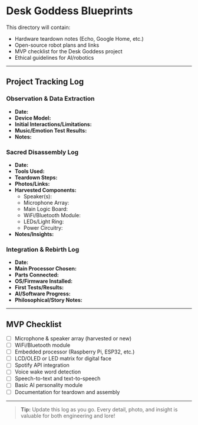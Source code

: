 # Desk Goddess Blueprints

This directory will contain:
- Hardware teardown notes (Echo, Google Home, etc.)
- Open-source robot plans and links
- MVP checklist for the Desk Goddess project
- Ethical guidelines for AI/robotics

---

## Project Tracking Log

### Observation & Data Extraction
- **Date:**
- **Device Model:**
- **Initial Interactions/Limitations:**
- **Music/Emotion Test Results:**
- **Notes:**

### Sacred Disassembly Log
- **Date:**
- **Tools Used:**
- **Teardown Steps:**
- **Photos/Links:**
- **Harvested Components:**
  - Speaker(s):
  - Microphone Array:
  - Main Logic Board:
  - WiFi/Bluetooth Module:
  - LEDs/Light Ring:
  - Power Circuitry:
- **Notes/Insights:**

### Integration & Rebirth Log
- **Date:**
- **Main Processor Chosen:**
- **Parts Connected:**
- **OS/Firmware Installed:**
- **First Tests/Results:**
- **AI/Software Progress:**
- **Philosophical/Story Notes:**

---

## MVP Checklist
- [ ] Microphone & speaker array (harvested or new)
- [ ] WiFi/Bluetooth module
- [ ] Embedded processor (Raspberry Pi, ESP32, etc.)
- [ ] LCD/OLED or LED matrix for digital face
- [ ] Spotify API integration
- [ ] Voice wake word detection
- [ ] Speech-to-text and text-to-speech
- [ ] Basic AI personality module
- [ ] Documentation for teardown and assembly

---

> **Tip:** Update this log as you go. Every detail, photo, and insight is valuable for both engineering and lore!
